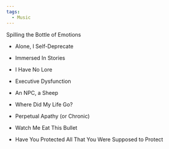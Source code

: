 ```yaml
---
tags:
  - Music
---
```

Spilling the Bottle of Emotions
- Alone, I Self-Deprecate
- Immersed In Stories
- I Have No Lore
- Executive Dysfunction
- An NPC, a Sheep
- Where Did My Life Go?
- Perpetual Apathy (or Chronic)
- Watch Me Eat This Bullet

- Have You Protected All That You Were Supposed to Protect